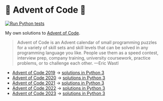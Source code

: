 # 🎄 Advent of Code 🎄

[![Run Python tests](https://github.com/loociano/advent-of-code/actions/workflows/run-python-tests.yml/badge.svg)](https://github.com/loociano/advent-of-code/actions/workflows/run-python-tests.yml)

My own solutions to [Advent of Code](https://adventofcode.com/).

> Advent of Code is an Advent calendar of small programming puzzles for a variety of skill sets and skill levels that can be solved in any programming language you like. People use them as a speed contest, interview prep, company training, university coursework, practice problems, or to challenge each other.  —Eric Wastl

* [Advent of Code 2019](https://adventofcode.com/2019)
  → [solutions in Python 3](https://github.com/loociano/advent-of-code/tree/master/aoc2019)
* [Advent of Code 2020](https://adventofcode.com/2020)
  → [solutions in Python 3](https://github.com/loociano/advent-of-code/tree/master/aoc2020)
* [Advent of Code 2021](https://adventofcode.com/2021)
  → [solutions in Python 3](https://github.com/loociano/advent-of-code/tree/master/aoc2021)
* [Advent of Code 2022](https://adventofcode.com/2022)
  → [solutions in Python 3](https://github.com/loociano/advent-of-code/tree/master/aoc2022)
* [Advent of Code 2023](https://adventofcode.com/2023)
  → [solutions in Python 3](https://github.com/loociano/advent-of-code/tree/master/aoc2023)
